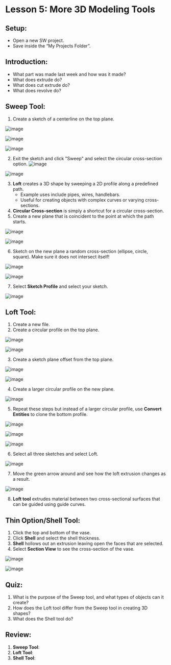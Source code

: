 # Lesson 5: More 3D Modeling Tools

## Setup:
- Open a new SW project.
- Save inside the “My Projects Folder”.

## Introduction:
- What part was made last week and how was it made?
- What does extrude do? 
- What does cut extrude do? 
- What does revolve do?

## Sweep Tool:
1. Create a sketch of a centerline on the top plane.

![image](https://github.com/user-attachments/assets/763b84c8-26a7-4c92-a545-0464725008b8)

![image](https://github.com/user-attachments/assets/cd9325bb-bda4-4eee-8708-7791cb3900e3)

![image](https://github.com/user-attachments/assets/ca013ae9-61ed-4ac7-9b40-6b819e1b446f)


2. Exit the sketch and click "Sweep" and select the circular cross-section option.
![image](https://github.com/user-attachments/assets/315507ab-615c-454b-8287-ff2212ad9240)

![image](https://github.com/user-attachments/assets/8e6d436d-37b0-4e70-87ac-25a823239b29)

3. **Loft** creates a 3D shape by sweeping a 2D profile along a predefined path.
   - Example uses include pipes, wires, handlebars.
   - Useful for creating objects with complex curves or varying cross-sections.
4. **Circular Cross-section** is simply a shortcut for a circular cross-section.
5. Create a new plane that is coincident to the point at which the path starts. 

![image](https://github.com/user-attachments/assets/27ae0991-2405-4156-80ff-bb7fdddbbd32)

![image](https://github.com/user-attachments/assets/700cfbf8-f5e4-46fd-9f8a-9100bad8faad)

6. Sketch on the new plane a random cross-section (ellipse, circle, square). Make sure it does not intersect itself!

![image](https://github.com/user-attachments/assets/a5e3a081-6e11-48c3-a0c5-7b41be03b166)

![image](https://github.com/user-attachments/assets/01a08f17-0404-46dd-8945-c1a1228b8c50)

7. Select **Sketch Profile** and select your sketch.

![image](https://github.com/user-attachments/assets/68180519-6202-45fb-b2fd-51e31ea06635)

## Loft Tool:
1. Create a new file.
2. Create a circular profile on the top plane.

![image](https://github.com/user-attachments/assets/fd80e90f-43b4-4f1e-83eb-15df0e1e91e7)

![image](https://github.com/user-attachments/assets/c50e93d2-e69f-4675-9c4a-3b6c2d697b1d)

3. Create a sketch plane offset from the top plane.

![image](https://github.com/user-attachments/assets/7acb1989-6acd-4177-83b4-c8d059d8d76e)

![image](https://github.com/user-attachments/assets/ec065384-693a-40bc-b720-9bf9dc85365e)

4. Create a larger circular profile on the new plane.

![image](https://github.com/user-attachments/assets/dfa715c4-ef01-4377-a0a5-469d83a15851)

5. Repeat these steps but instead of a larger circular profile, use **Convert Entities** to clone the bottom profile.

![image](https://github.com/user-attachments/assets/5c1748e9-54b6-40ec-9a52-24ea8e7a7ac7)

![image](https://github.com/user-attachments/assets/542ee7a3-e128-4b76-9ab3-1eae0090250b)

![image](https://github.com/user-attachments/assets/a77dc9d0-ba64-493c-baf9-8c9e9baa51de)

6. Select all three sketches and select Loft.

![image](https://github.com/user-attachments/assets/70ad2352-7591-435a-8f64-25e68511f3d7)
 
7. Move the green arrow around and see how the loft extrusion changes as a result.

![image](https://github.com/user-attachments/assets/0fdef055-7f6b-47c0-a423-e963297ccf50)

8. **Loft tool** extrudes material between two cross-sectional surfaces that can be guided using guide curves.

## Thin Option/Shell Tool:
1. Click the top and bottom of the vase.
2. Click **Shell** and select the shell thickness.
3. **Shell** hollows out an extrusion leaving open the faces that are selected.
4. Select **Section View** to see the cross-section of the vase.

![image](https://github.com/user-attachments/assets/e22cdcb6-4309-4381-aa56-d8ef50b98816)

![image](https://github.com/user-attachments/assets/59c7a61c-6d5a-4219-8d99-fc613d14dab6)

## Quiz:
1. What is the purpose of the Sweep tool, and what types of objects can it create?
2. How does the Loft tool differ from the Sweep tool in creating 3D shapes?
3. What does the Shell tool do?

## Review:
1. **Sweep Tool**:
2. **Loft Tool**:
3. **Shell Tool**:



